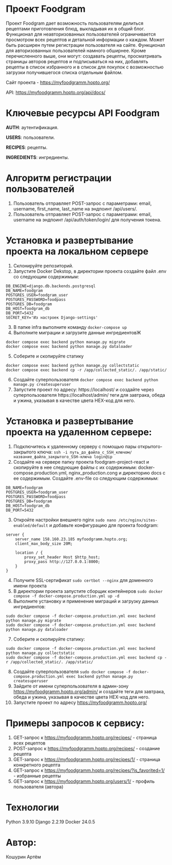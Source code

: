 # Проект Foodgram
Проект Foodgram дает возможность пользователям делиться рецептами приготовления блюд, выкладывая их в общий блог.
Функционал для неавторизованных пользователей ограничивается просмотром всех рецептов и детальной информации о каждом. Может быть расширен путем регистрации пользователя на сайте.
Функционал для авторизованных пользователей намного обширнее. Кроме перечисленного выше, они могут: создавать рецепты, просматривать страницы авторов рецептов и подписываться на них, добавлять рецепты в список избранного и в список для покупок с возможностью загрузки получившегося списка отдельным файлом.

Сайт проекта - https://myfoodgramm.hopto.org/

API: https://myfoodgramm.hopto.org/api/docs/

# Ключевые ресурсы API Foodgram
**AUTH**: аутентификация.

**USERS**: пользователи.

**RECIPES**: рецепты.

**INGREDIENTS**: ингредиенты.

# Алгоритм регистрации пользователей
1. Пользователь отправляет POST-запрос с параметрами: email, username, first_name, last_name на эндпоинт /api/users/.
2. Пользователь отправляет POST-запрос с параметрами: email, username на эндпоинт /api/auth/token/login/ для получения токена.

# Установка и развертывание проекта на локальном сервере
1. Склонируйте репозиторий. 
2. Запустите Docker Dekstop, в директории проекта создайте файл .env со следующим содержимым:
```
DB_ENGINE=django.db.backends.postgresql
DB_NAME=foodgram
POSTGRES_USER=foodgram_user
POSTGRES_PASSWORD=foodpass
POSTGRES_DB=foodgram
DB_HOST=foodgram_db
DB_PORT=5432
SECRET_KEY='Из настроек Django-settings'
```
3. В папке infra выполните команду `docker-compose up`
4. Выполните миграции и загрузите данные ингредиентовЖ
```
docker compose exec backend python manage.py migrate
docker compose exec backend python manage.py dataloader
```
5. Соберите и скопируйте статику
```
docker compose exec backend python manage.py collectstatic
docker compose exec backend cp -r /app/collected_static/. /app/static/
```
6. Создайте суперпользователя `docker compose exec backend python manage.py createsuperuser`
7. Запустите проект по адресу: https://localhost/ и создайте через суперпользователя https://localhost/admin/ теги для завтрака, обеда и ужина, указывая в качестве цвета HEX-код для него.

# Установка и развертывание проекта на удаленном сервере:
1. Подключитесь к удаленному серверу с помощью пары открытого-закрытого ключа: `ssh -i путь_до_файла_с_SSH_ключом/название_файла_закрытого_SSH-ключа login@ip`
2. Создайте на сервере папку проекта foodgram-project-react и скопируйте в нее следующие файлы с их содержимым: docker-compose.production.yml, nginx_production.cong и директорию docs с ее содержимым. Создайте .env-file со следующим содержимым:
```
DB_NAME=foodgram
POSTGRES_USER=foodgram_user
POSTGRES_PASSWORD=foodpass
POSTGRES_DB=foodgram
DB_HOST=foodgram_db
DB_PORT=5432
```
3. Откройте настройки внешнего nginx `sudo nano /etc/nginx/sites-enabled/default` и добавьте конфигурацию для проекта foodgram:
```
server {
    server_name 158.160.23.185 myfoodgramm.hopto.org;
    client_max_body_size 20M;

    location / {
        proxy_set_header Host $http_host;
        proxy_pass http://127.0.0.1:8000;
    }
}
```
4. Получите SSL-сертификат `sudo certbot --nginx` для доменного имени проекта
5. В директории проекта запустите сборщик контейнеров `sudo docker compose -f docker-compose.production.yml up -d`
6. Выполните установку и применение миграций и загрузку данных ингредиентов:
```
sudo docker compose -f docker-compose.production.yml exec backend python manage.py migrate
sudo docker compose -f docker-compose.production.yml exec backend python manage.py dataloader
```
7. Соберите и скопируйте статику:
```
sudo docker compose -f docker-compose.production.yml exec backend python manage.py collectstatic
sudo docker compose -f docker-compose.production.yml exec backend cp -r /app/collected_static/. /app/static/
```
8. Создайте суперпользователя `sudo docker compose -f docker-compose.production.yml exec backend python manage.py createsuperuser`
9. Зайдите от имени суперпользователя в админ-зону https://myfoodgramm.hopto.org/admin/ и создайте теги для завтрака, обеда и ужина, указывая в качестве цвета HEX-код для него.
10. Запустите проект по адресу https://myfoodgramm.hopto.org/

# Примеры запросов к сервису:
1. GET-запрос к https://myfoodgramm.hopto.org/recipes/ - страница всех рецептов
2. POST-запрос к https://myfoodgramm.hopto.org/recipes/ - создание рецепта
3. GET-запрос к https://myfoodgramm.hopto.org/recipes/1/ - страница конкретного рецепта
4. GET-запрос к https://myfoodgramm.hopto.org/recipes/?is_favorited=1/ - избранные рецепты
5. GET-запрос к https://myfoodgramm.hopto.org/users/1/ - профиль пользователя (автора)

# Технологии
Python 3.9.10
Django 2.2.19
Docker 24.0.5

# Автор:
Кошурин Артём
